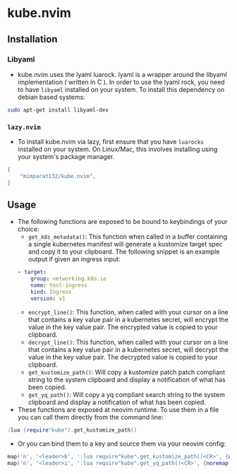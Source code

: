 # kube.nvim

## Installation

### Libyaml

- kube.nvim uses the lyaml luarock. lyaml is a wrapper around the libyaml implementation ( written in C ). In order to use the lyaml rock, you need to have `libyaml` installed on your system. To install this dependency on debian based systems:

```bash
sudo apt-get install libyaml-dev
```

### `lazy.nvim`

- To install kube.nvim via lazy, first ensure that you have `luarocks` installed on your system.
  On Linux/Mac, this involves installing using your system's package manager.

```lua
{
    "mimparat132/kube.nvim",
}
```

## Usage

- The following functions are exposed to be bound to keybindings of your choice:
  - `get_k8s_metadata()`: This function when called in a buffer containing a single kubernetes manifest will generate a kustomize target spec and copy it to your clipboard. The following snippet is an example output if given an ingress input:
  ```yaml
  - target:
      group: networking.k8s.io
      name: test-ingress
      kind: Ingress
      version: v1
  ```
  - `encrypt_line()`: This function, when called with your cursor on a line that contains a key value pair in a kubernetes secret, will encrypt the value in the key value pair. The encrypted value is copied to your clipboard.
  - `decrypt_line()`: This function, when called with your cursor on a line that contains a key value pair in a kubernetes secret, will decrypt the value in the key value pair. The decrypted value is copied to your clipboard.
  - `get_kustomize_path()`: Will copy a kustomize patch patch compliant string to the system clipboard and display a notification of what has been copied.
  - `get_yq_path()`: Will copy a yq compliant search string to the system clipboard and display a notification of what has been copied.
- These functions are exposed at neovim runtime. To use them in a file you can call them directly from the command line:

```lua
:lua (require"kube").get_kustomize_path()
```

- Or you can bind them to a key and source them via your neovim config:

```lua
map('n', '<leader>b', ':lua require"kube".get_kustomize_path()<CR>', {noremap = true, silent = false})
map('n', '<leader>i', ':lua require"kube".get_yq_path()<CR>', {noremap = true, silent = false})
```
